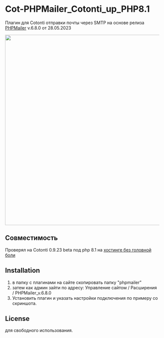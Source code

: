# Cot-PHPMailer_Cotonti_up_PHP8.1
Плагин для Cotonti отправки почты через SMTP на основе релиза [PHPMailer]()  v.6.8.0 от 28.05.2023
<p><a href="https://raw.githubusercontent.com/webitproff/PHPMailer_Cotonti/main/PHPMailer_for_Cotonti_2023-05-28.png"><img loading="lazy" src="https://raw.githubusercontent.com/webitproff/PHPMailer_Cotonti/main/PHPMailer_for_Cotonti_2023-05-28.png" width="860" height="620" alt=""></a></p>

## Совместимость
Проверял на Cotonti 0.9.23 beta под php 8.1 на [хостинге без головной боли]( https://beget.com/p1479352)
## Installation

1. в папку с плагинами на сайте скопировать папку "phpmailer"
2. затем как админ зайти по адресу: Управление сайтом / Расширения / PHPMailer_v.6.8.0
3. Установить плагин и указать настройки подключения по примеру со скриншота.

## License
для свободного использования. 
